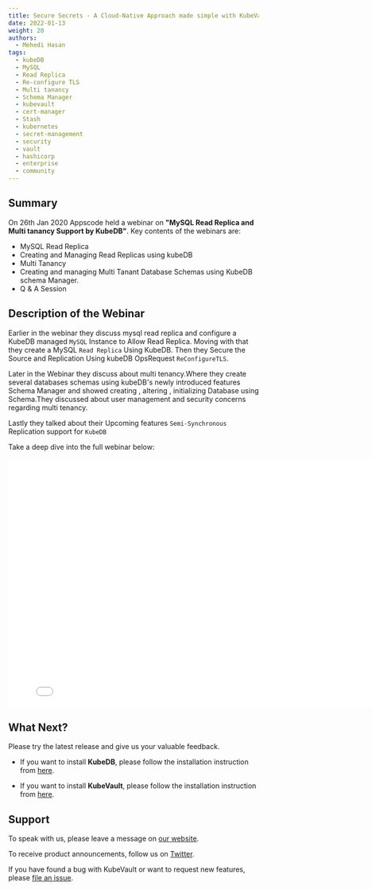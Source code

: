 ```yaml
---
title: Secure Secrets - A Cloud-Native Approach made simple with KubeVault
date: 2022-01-13
weight: 20
authors:
  - Mehedi Hasan
tags:
  - kubeDB
  - MySQL
  - Read Replica
  - Re-configure TLS
  - Multi tanancy
  - Schema Manager
  - kubevault
  - cert-manager
  - Stash
  - kubernetes
  - secret-management
  - security
  - vault
  - hashicorp
  - enterprise
  - community
---
```


## Summary

On 26th Jan 2020 Appscode held a webinar on **"MySQL Read Replica and Multi tanancy Support by KubeDB"**. Key contents of the webinars are:
- MySQL Read Replica
- Creating and Managing Read Replicas using kubeDB
- Multi Tanancy
- Creating and managing Multi Tanant Database Schemas using KubeDB schema Manager.
- Q & A Session


## Description of the Webinar

Earlier in the webinar they discuss mysql read replica and  configure a KubeDB managed `MySQL` Instance to Allow Read Replica. Moving with that they create a MySQL `Read Replica` Using KubeDB. Then they Secure the Source and Replication Using kubeDB OpsRequest `ReConfigureTLS`.

Later in the Webinar they discuss about multi tenancy.Where they create several databases schemas using kubeDB's newly introduced features Schema Manager and showed creating , altering , initializing Database using Schema.They discussed about user management and security concerns regarding multi tenancy. 

Lastly they talked about their Upcoming features `Semi-Synchronous` Replication support for `KubeDB`



  Take a deep dive into the full webinar below:

<iframe style="height: 500px; width: 800px" src="<link>" title="YouTube video player" frameborder="0" allow="accelerometer; autoplay; clipboard-write; encrypted-media; gyroscope; picture-in-picture" allowfullscreen></iframe>

## What Next?

Please try the latest release and give us your valuable feedback.

* If you want to install **KubeDB**, please follow the installation instruction from [here](https://kubedb.com/docs/v2021.12.21/welcome/).

* If you want to install **KubeVault**, please follow the installation instruction from [here](https://kubevault.com/docs/v2022.01.11/setup/).


## Support

To speak with us, please leave a message on [our website](https://appscode.com/contact/).

To receive product announcements, follow us on [Twitter](https://twitter.com/KubeVault).

If you have found a bug with KubeVault or want to request new features, please [file an issue](https://github.com/kubevault/project/issues/new).
